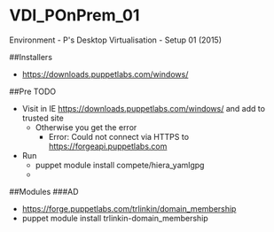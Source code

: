 # VDI_POnPrem_01

Environment - P's Desktop Virtualisation - Setup 01 (2015)

##Installers
- https://downloads.puppetlabs.com/windows/


##Pre TODO
- Visit in IE https://downloads.puppetlabs.com/windows/ and add to trusted site
  - Otherwise you get the error
    - Error: Could not connect via HTTPS to https://forgeapi.puppetlabs.com
- Run
  - puppet module install compete/hiera_yamlgpg
  - 

##Modules
###AD
- https://forge.puppetlabs.com/trlinkin/domain_membership
- puppet module install trlinkin-domain_membership


